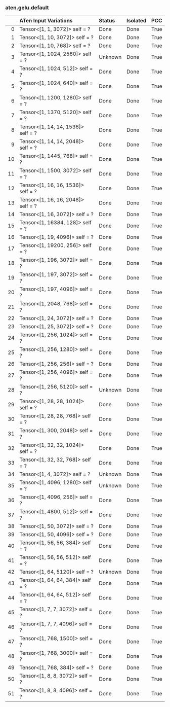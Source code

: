 ### aten.gelu.default
|    | ATen Input Variations              | Status   | Isolated   | PCC   |
|---:|:-----------------------------------|:---------|:-----------|:------|
|  0 | Tensor<[1, 1, 3072]> self = ?      | Done     | Done       | True  |
|  1 | Tensor<[1, 10, 3072]> self = ?     | Done     | Done       | True  |
|  2 | Tensor<[1, 10, 768]> self = ?      | Done     | Done       | True  |
|  3 | Tensor<[1, 1024, 2560]> self = ?   | Unknown  | Done       | True  |
|  4 | Tensor<[1, 1024, 512]> self = ?    | Done     | Done       | True  |
|  5 | Tensor<[1, 1024, 640]> self = ?    | Done     | Done       | True  |
|  6 | Tensor<[1, 1200, 1280]> self = ?   | Done     | Done       | True  |
|  7 | Tensor<[1, 1370, 5120]> self = ?   | Done     | Done       | True  |
|  8 | Tensor<[1, 14, 14, 1536]> self = ? | Done     | Done       | True  |
|  9 | Tensor<[1, 14, 14, 2048]> self = ? | Done     | Done       | True  |
| 10 | Tensor<[1, 1445, 768]> self = ?    | Done     | Done       | True  |
| 11 | Tensor<[1, 1500, 3072]> self = ?   | Done     | Done       | True  |
| 12 | Tensor<[1, 16, 16, 1536]> self = ? | Done     | Done       | True  |
| 13 | Tensor<[1, 16, 16, 2048]> self = ? | Done     | Done       | True  |
| 14 | Tensor<[1, 16, 3072]> self = ?     | Done     | Done       | True  |
| 15 | Tensor<[1, 16384, 128]> self = ?   | Done     | Done       | True  |
| 16 | Tensor<[1, 19, 4096]> self = ?     | Done     | Done       | True  |
| 17 | Tensor<[1, 19200, 256]> self = ?   | Done     | Done       | True  |
| 18 | Tensor<[1, 196, 3072]> self = ?    | Done     | Done       | True  |
| 19 | Tensor<[1, 197, 3072]> self = ?    | Done     | Done       | True  |
| 20 | Tensor<[1, 197, 4096]> self = ?    | Done     | Done       | True  |
| 21 | Tensor<[1, 2048, 768]> self = ?    | Done     | Done       | True  |
| 22 | Tensor<[1, 24, 3072]> self = ?     | Done     | Done       | True  |
| 23 | Tensor<[1, 25, 3072]> self = ?     | Done     | Done       | True  |
| 24 | Tensor<[1, 256, 1024]> self = ?    | Done     | Done       | True  |
| 25 | Tensor<[1, 256, 1280]> self = ?    | Done     | Done       | True  |
| 26 | Tensor<[1, 256, 256]> self = ?     | Done     | Done       | True  |
| 27 | Tensor<[1, 256, 4096]> self = ?    | Done     | Done       | True  |
| 28 | Tensor<[1, 256, 5120]> self = ?    | Unknown  | Done       | True  |
| 29 | Tensor<[1, 28, 28, 1024]> self = ? | Done     | Done       | True  |
| 30 | Tensor<[1, 28, 28, 768]> self = ?  | Done     | Done       | True  |
| 31 | Tensor<[1, 300, 2048]> self = ?    | Done     | Done       | True  |
| 32 | Tensor<[1, 32, 32, 1024]> self = ? | Done     | Done       | True  |
| 33 | Tensor<[1, 32, 32, 768]> self = ?  | Done     | Done       | True  |
| 34 | Tensor<[1, 4, 3072]> self = ?      | Unknown  | Done       | True  |
| 35 | Tensor<[1, 4096, 1280]> self = ?   | Unknown  | Done       | True  |
| 36 | Tensor<[1, 4096, 256]> self = ?    | Done     | Done       | True  |
| 37 | Tensor<[1, 4800, 512]> self = ?    | Done     | Done       | True  |
| 38 | Tensor<[1, 50, 3072]> self = ?     | Done     | Done       | True  |
| 39 | Tensor<[1, 50, 4096]> self = ?     | Done     | Done       | True  |
| 40 | Tensor<[1, 56, 56, 384]> self = ?  | Done     | Done       | True  |
| 41 | Tensor<[1, 56, 56, 512]> self = ?  | Done     | Done       | True  |
| 42 | Tensor<[1, 64, 5120]> self = ?     | Unknown  | Done       | True  |
| 43 | Tensor<[1, 64, 64, 384]> self = ?  | Done     | Done       | True  |
| 44 | Tensor<[1, 64, 64, 512]> self = ?  | Done     | Done       | True  |
| 45 | Tensor<[1, 7, 7, 3072]> self = ?   | Done     | Done       | True  |
| 46 | Tensor<[1, 7, 7, 4096]> self = ?   | Done     | Done       | True  |
| 47 | Tensor<[1, 768, 1500]> self = ?    | Done     | Done       | True  |
| 48 | Tensor<[1, 768, 3000]> self = ?    | Done     | Done       | True  |
| 49 | Tensor<[1, 768, 384]> self = ?     | Done     | Done       | True  |
| 50 | Tensor<[1, 8, 8, 3072]> self = ?   | Done     | Done       | True  |
| 51 | Tensor<[1, 8, 8, 4096]> self = ?   | Done     | Done       | True  |

